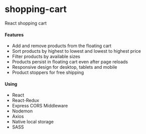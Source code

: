 # shopping-cart
React shopping cart

#### Features
- Add and remove products from the floating cart
- Sort products by highest to lowest and lowest to highest price
- Filter products by available sizes
- Products persist in floating cart even after page reloads
- Responsive design for desktop, tablets and mobile
- Product stoppers for free shipping

#### Using
- React
- React-Redux
- Express CORS Middleware
- Nodemon
- Axios
- Native local storage
- SASS

